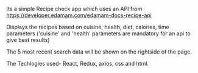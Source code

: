 Its a simple Recipe check app which uses an API from https://developer.edamam.com/edamam-docs-recipe-api

Displays the recipes based on cuisine, health, diet, calories, time parameters ('cuisine' and 'health' parameters are mandatory for an api to give best results)

The 5 most recent search data will be shown on the rightside of the page.

The Techlogies used- React, Redux, axios, css and html.
